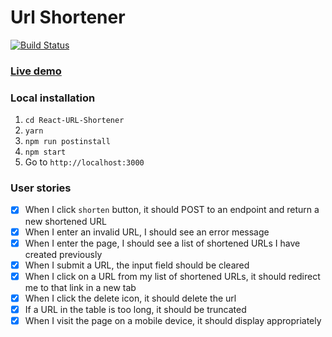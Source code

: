 # Url Shortener

[![Build Status](https://travis-ci.org/muhanad40/url-shortener-code-test.svg?branch=master)](https://travis-ci.org/muhanad40/url-shortener-code-test)

### [Live demo](https://dummy-url-shortener.herokuapp.com/)

### Local installation
1. `cd React-URL-Shortener`
2. `yarn`
3. `npm run postinstall`
4. `npm start`
5. Go to `http://localhost:3000`

### User stories
- [x] When I click `shorten` button, it should POST to an endpoint and return a new shortened URL
- [x] When I enter an invalid URL, I should see an error message
- [x] When I enter the page, I should see a list of shortened URLs I have created previously
- [x] When I submit a URL, the input field should be cleared
- [x] When I click on a URL from my list of shortened URLs, it should redirect me to that link in a new tab
- [x] When I click the delete icon, it should delete the url
- [x] If a URL in the table is too long, it should be truncated
- [x] When I visit the page on a mobile device, it should display appropriately
